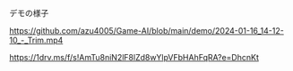 デモの様子

https://github.com/azu4005/Game-AI/blob/main/demo/2024-01-16_14-12-10_-_Trim.mp4

https://1drv.ms/f/s!AmTu8niN2lF8lZd8wYlpVFbHAhFqRA?e=DhcnKt




